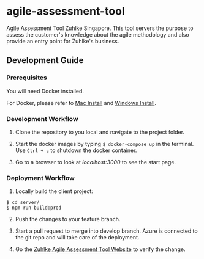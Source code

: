 # agile-assessment-tool
Agile Assessment Tool Zuhlke Singapore. This tool servers the purpose to assess the customer's knowledge
about the agile methodology and also provide an entry point for Zuhlke's business.

## Development Guide

### Prerequisites
You will need Docker installed.

For Docker, please refer to [Mac Install](https://docs.docker.com/docker-for-mac/install/) and [Windows Install](https://docs.docker.com/docker-for-windows/install/). 


### Development Workflow

1. Clone the repository to you local and navigate to the project folder.

2. Start the docker images by typing `$ docker-compose up`  in the terminal. Use `Ctrl + c` to shutdown the docker container.

3. Go to a browser to look at *localhost:3000* to see the start page.

### Deployment Workflow

1. Locally build the client project: 
```
$ cd server/  
$ npm run build:prod
```  
2. Push the changes to your feature branch.

3. Start a pull request to merge into develop branch. Azure is connected to the git repo and will take care of the deployment.

4. Go the [Zuhlke Agile Assessment Tool Website](https://agileassessment-prod.azurewebsites.net) to verify the change.

